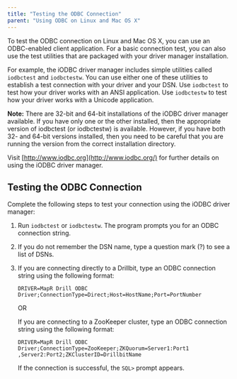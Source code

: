 ```yaml
---
title: "Testing the ODBC Connection"
parent: "Using ODBC on Linux and Mac OS X"
---
```

To test the ODBC connection on Linux and Mac OS X, you can use an ODBC-enabled client application. For a
basic connection test, you can also use the test utilities that are packaged
with your driver manager installation.

For example, the iODBC driver manager includes simple utilities called
`iodbctest` and `iodbctestw`. You can use either one of these utilities to
establish a test connection with your driver and your DSN. Use `iodbctest` to
test how your driver works with an ANSI application. Use `iodbctestw` to test
how your driver works with a Unicode application.

**Note:** There are 32-bit and 64-bit installations of the iODBC driver manager available. If you have only one or the other installed, then the appropriate version of iodbctest (or iodbctestw) is available. However, if you have both 32- and 64-bit versions installed, then you need to be careful that you are running the version from the correct installation directory.

Visit [http://www.iodbc.org](http://www.iodbc.org/) for further details on
using the iODBC driver manager.

## Testing the ODBC Connection

Complete the following steps to test your connection using the iODBC driver
manager:

  1. Run `iodbctest` or `iodbctestw`. The program prompts you for an ODBC connection string.
  2. If you do not remember the DSN name, type a question mark (?) to see a list of DSNs.
  3. If you are connecting directly to a Drillbit, type an ODBC connection string using the following format:

     `DRIVER=MapR Drill ODBC Driver;ConnectionType=Direct;Host=HostName;Port=PortNumber`
     
     OR
     
     If you are connecting to a ZooKeeper cluster, type an ODBC connection string
using the following format:

     `DRIVER=MapR Drill ODBC Driver;ConnectionType=ZooKeeper;ZKQuorum=Server1:Port1
,Server2:Port2;ZKClusterID=DrillbitName`

     If the connection is successful, the `SQL>` prompt appears.

